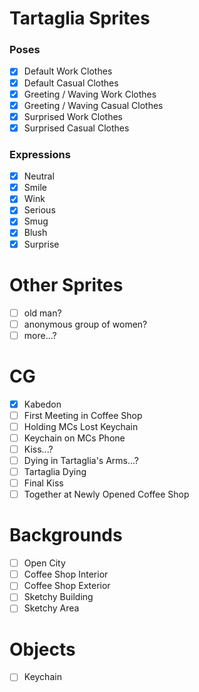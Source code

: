 # Tartaglia Sprites  
### Poses
- [x] Default Work Clothes  
- [x] Default Casual Clothes  
- [x] Greeting / Waving Work Clothes
- [x] Greeting / Waving Casual Clothes  
- [x] Surprised Work Clothes  
- [x] Surprised Casual Clothes  
  
### Expressions
- [x] Neutral  
- [x] Smile  
- [x] Wink  
- [x] Serious  
- [x] Smug  
- [x] Blush 
- [x] Surprise   

# Other Sprites
- [ ] old man?
- [ ] anonymous group of women?
- [ ] more...?

# CG  
- [x] Kabedon  
- [ ] First Meeting in Coffee Shop  
- [ ] Holding MCs Lost Keychain  
- [ ] Keychain on MCs Phone  
- [ ] Kiss...?  
- [ ] Dying in Tartaglia's Arms...?  
- [ ] Tartaglia Dying  
- [ ] Final Kiss  
- [ ] Together at Newly Opened Coffee Shop  

# Backgrounds  
- [ ] Open City  
- [ ] Coffee Shop Interior 
- [ ] Coffee Shop Exterior  
- [ ] Sketchy Building  
- [ ] Sketchy Area  

# Objects  
- [ ] Keychain
